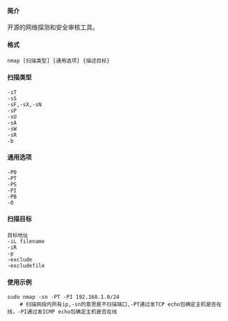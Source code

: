 #### 简介

开源的网络探测和安全审核工具。

#### 格式

```
nmap [扫描类型] [通用选项] {描述目标}
```

#### 扫描类型

```
-sT
-sS
-sF,-sX,-sN
-sP
-sU
-sA
-sW
-sR
-b
```

#### 通用选项

```
-P0
-PT
-PS
-PI
-PB
-O
```

#### 扫描目标

```
目标地址
-iL filename
-iR
-p
-exclude
-excludefile
```

#### 使用示例

```
sudo nmap -sn -PT -PI 192.168.1.0/24	
	# 扫描网段内所有ip,-sn的意思是不扫描端口,-PT通过发TCP echo包确定主机是否在线，-PI通过发ICMP echo包确定主机是否在线
```